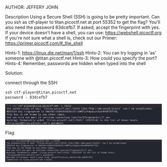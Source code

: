 AUTHOR: JEFFERY JOHN

Description
Using a Secure Shell (SSH) is going to be pretty important.
Can you ssh as ctf-player to titan.picoctf.net at port 55352 to get the flag?
You'll also need the password 83dcefb7. If asked, accept the fingerprint with yes.
If your device doesn't have a shell, you can use: https://webshell.picoctf.org
If you're not sure what a shell is, check out our Primer: https://primer.picoctf.com/#_the_shell

Hints-1: https://linux.die.net/man/1/ssh
Hints-2: You can try logging in 'as' someone with <user>@titan.picoctf.net
Hints-3: How could you specify the port?
Hints-4: Remember, passwords are hidden when typed into the shell


Solution:

connect through the SSH:

    ssh ctf-player@titan.picoctf.net 
    password - 83dcefb7

![SSH](image.png)

Flag:

![FLag](image-1.png)